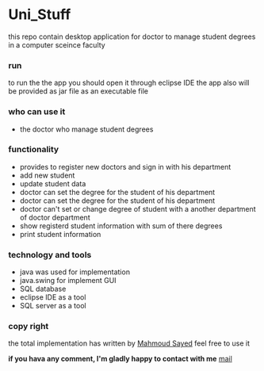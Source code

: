 # Uni_Stuff

this repo contain desktop application for doctor to manage student degrees in a computer sceince faculty

### run 
to run the the app you should open it through eclipse IDE 
the app also will be provided as jar file as an executable file

### who can use it 
- the doctor who manage student degrees

### functionality
- provides to register new doctors and sign in with his department
- add new student 
- update student data
- doctor can set the degree for the student of his department
- doctor can set the degree for the student of his department
- doctor can't set or change degree of student with a another department of doctor department
- show registerd student information with sum of there degrees
- print student information

### technology and tools
- java was used for implementation
- java.swing for implement GUI
- SQL database
- eclipse IDE as a tool
- SQL server as a tool

### copy right
the total implementation has written by [Mahmoud Sayed](https://github.com/MahmoudSayedA)
feel free to use it

**if you hava any comment, I'm gladly happy to contact with me** [mail](mahmoudsayed1332002@gmail.come)
